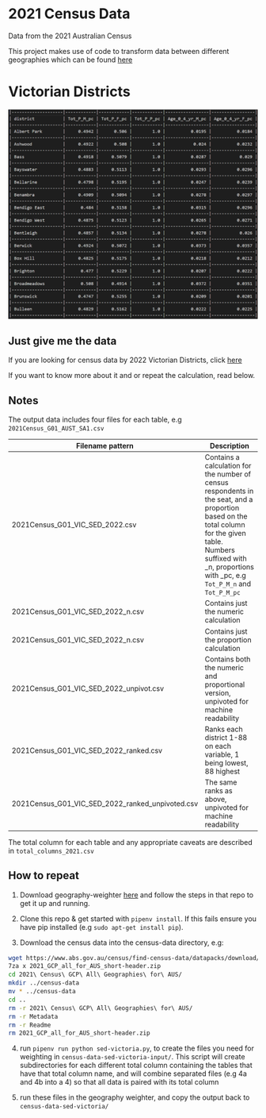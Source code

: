 # 2021 Census Data
Data from the 2021 Australian Census

This project makes use of code to transform data between different geographies which can be found [here](https://github.com/jaketclarke/geography-weighter/)

# Victorian Districts

![Example Image](img/sed-vic-example.png)

## Just give me the data

If you are looking for census data by 2022 Victorian Districts, click [here](https://github.com/jaketclarke/census-2021/tree/main/census-data-sed-victoria?raw=true)

If you want to know more about it and or repeat the calculation, read below.

## Notes

The output data includes four files for each table, e.g `2021Census_G01_AUST_SA1.csv`

|Filename pattern | Description |
|--|--|
|2021Census_G01_VIC_SED_2022.csv | Contains a calculation for the number of census respondents in the seat, and a proportion based on the total column for the given table. Numbers suffixed with _n, proportions with _pc, e.g `Tot_P_M_n` and `Tot_P_M_pc` |
|2021Census_G01_VIC_SED_2022_n.csv | Contains just the numeric calculation |
|2021Census_G01_VIC_SED_2022_n.csv | Contains just the proportion calculation |
|2021Census_G01_VIC_SED_2022_unpivot.csv | Contains both the numeric and proportional version, unpivoted for machine readability |
|2021Census_G01_VIC_SED_2022_ranked.csv | Ranks each district 1-88 on each variable, 1 being lowest, 88 highest |
|2021Census_G01_VIC_SED_2022_ranked_unpivoted.csv | The same ranks as above, unpivoted for machine readability |

The total column for each table and any appropriate caveats are described in `total_columns_2021.csv`

## How to repeat

1. Download geography-weighter [here](https://github.com/jaketclarke/geography-weighter/) and follow the steps in that repo to get it up and running.

2. Clone this repo & get started with `pipenv install`. If this fails ensure you have pip installed (e.g `sudo apt-get install pip`).

3. Download the census data into the census-data directory, e.g:

```bash
wget https://www.abs.gov.au/census/find-census-data/datapacks/download/2021_GCP_all_for_AUS_short-header.zip
7za x 2021_GCP_all_for_AUS_short-header.zip
cd 2021\ Census\ GCP\ All\ Geographies\ for\ AUS/
mkdir ../census-data
mv * ../census-data
cd ..
rm -r 2021\ Census\ GCP\ All\ Geographies\ for\ AUS/
rm -r Metadata
rm -r Readme
rm 2021_GCP_all_for_AUS_short-header.zip
```

4. run `pipenv run python sed-victoria.py`, to create the files you need for weighting in `census-data-sed-victoria-input/`. This script will create subdirectories for each different total column containing the tables that have that total column name, and will combine separated files (e.g 4a and 4b into a 4) so that all data is paired with its total column

5. run these files in the geography weighter, and copy the output back to `census-data-sed-victoria/`